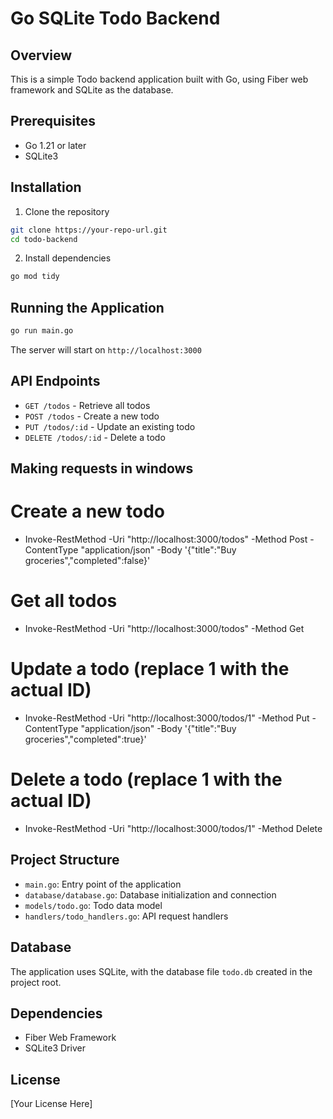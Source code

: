 # Go SQLite Todo Backend

## Overview
This is a simple Todo backend application built with Go, using Fiber web framework and SQLite as the database.

## Prerequisites
- Go 1.21 or later
- SQLite3

## Installation

1. Clone the repository
```bash
git clone https://your-repo-url.git
cd todo-backend
```

2. Install dependencies
```bash
go mod tidy
```

## Running the Application
```bash
go run main.go
```

The server will start on `http://localhost:3000`

## API Endpoints
- `GET /todos` - Retrieve all todos
- `POST /todos` - Create a new todo
- `PUT /todos/:id` - Update an existing todo
- `DELETE /todos/:id` - Delete a todo

## Making requests in windows
# Create a new todo
- Invoke-RestMethod -Uri "http://localhost:3000/todos" -Method Post -ContentType "application/json" -Body '{"title":"Buy groceries","completed":false}'

# Get all todos
- Invoke-RestMethod -Uri "http://localhost:3000/todos" -Method Get

# Update a todo (replace 1 with the actual ID)
- Invoke-RestMethod -Uri "http://localhost:3000/todos/1" -Method Put -ContentType "application/json" -Body '{"title":"Buy groceries","completed":true}'

# Delete a todo (replace 1 with the actual ID)
- Invoke-RestMethod -Uri "http://localhost:3000/todos/1" -Method Delete

## Project Structure
- `main.go`: Entry point of the application
- `database/database.go`: Database initialization and connection
- `models/todo.go`: Todo data model
- `handlers/todo_handlers.go`: API request handlers

## Database
The application uses SQLite, with the database file `todo.db` created in the project root.

## Dependencies
- Fiber Web Framework
- SQLite3 Driver

## License
[Your License Here]

